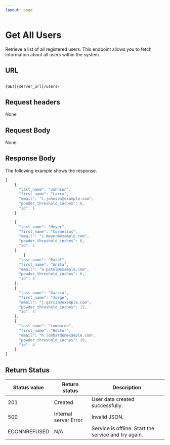 ```yaml
---
layout: page
---
```


# Get All Users

Retrieve a list of all registered users. This endpoint allows you to fetch information about all users within the system.

## URL

```shell

{GET}{server_url}/users/
```

## Request headers

None

## Request Body

None

## Response Body

The following example shows the response.

```js
[
    {
      "last_name": "Johnson",
      "first_name": "Larry",
      "email": "l.johnson@example.com",
      "powder_threshold_inches": 6,
      "id": 1
    }

    {
      "last_name": "Meyer",
      "first_name": "Cornelius",
      "email": "c.meyer@example.com",
      "powder_threshold_inches": 8,
      "id": 2
    }
        {
      "last_name": "Patel",
      "first_name": "Anita",
      "email": "a.patel@example.com",
      "powder_threshold_inches": 6,
      "id": 3
    },
    {
      "last_name": "Garcia",
      "first_name": "Jorge",
      "email": "j.garcia@example.com",
      "powder_threshold_inches": 12,
      "id": 4
    },
    {
      "last_name": "Lombardo",
      "first_name": "Hector",
      "email": "h.lombardo@example.com",
      "powder_threshold_inches": 10,
      "id": 4
    }
]
```

## Return Status

| Status value | Return status | Description |
| ------------- | ----------- | ----------- |
| 201 | Created | User data created successfully. |
| 500 | Internal server Error | Invalid JSON. |
| ECONNREFUSED | N/A | Service is offline. Start the service and try again. |
